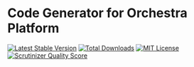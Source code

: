 Code Generator for Orchestra Platform
==============

[![Latest Stable Version](https://img.shields.io/github/release/orchestral/studio.svg?style=flat)](https://packagist.org/packages/orchestra/studio)
[![Total Downloads](https://img.shields.io/packagist/dt/orchestra/studio.svg?style=flat)](https://packagist.org/packages/orchestra/studio)
[![MIT License](https://img.shields.io/packagist/l/orchestra/studio.svg?style=flat)](https://packagist.org/packages/orchestra/studio)
[![Scrutinizer Quality Score](https://img.shields.io/scrutinizer/g/orchestral/studio/master.svg?style=flat)](https://scrutinizer-ci.com/g/orchestral/studio/)
